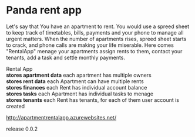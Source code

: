 # Panda rent app
Let's say that You have an apartment to rent. You would use a spreed sheet to keep track of timetables, bills, payments and your phone to manage all urgent matters.
When the number of apartments rises, spreed sheet starts to crack, and phone calls are making your life miserable. 
Here comes "RentalApp" menage your apartments assign rents to them, contact your tenants, add a task and settle monthly payments.

Rental App<br>
<b>stores apartment data</b> each apartment has multiple owners <br>
<b>stores rent data</b> each Apartment can have multiple rents  <br>
<b>stores finances</b> each Rent has individual account balance  <br>
<b>stores tasks</b> each Apartment has individual tasks to menage <br>
<b>stores tenants</b> each Rent has tenants, for each of them user account is created<br>

http://apartmentrentalapp.azurewebsites.net/

release 0.0.2
